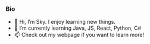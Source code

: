 ### Bio
- 👋 Hi, I’m Sky. I enjoy learning new things.
- 🌱 I’m currently learning Java, JS, React, Python, C#
- 📫 Check out my webpage if you want to learn more!

